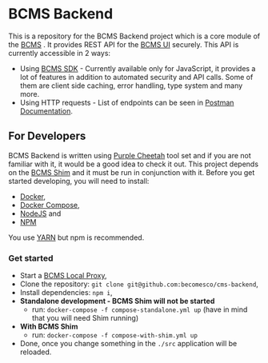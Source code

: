 # BCMS Backend

This is a repository for the BCMS Backend project which is a core module of the [BCMS](https://github.com/becomesco/cms)
. It provides REST API for the [BCMS UI](https://github.com/becomesco/cms-ui) securely. This API is currently accessible
in 2 ways:

- Using [BCMS SDK](https://github.com/becomesco/cms-sdk) - Currently available only for JavaScript, it provides a lot of
  features in addition to automated security and API calls. Some of them are client side caching, error handling, type
  system and many more.
- Using HTTP requests - List of endpoints can be seen in [Postman Documentation]().

## For Developers

BCMS Backend is written using [Purple Cheetah](https://github.com/becomesco/purple-cheetah) tool set and if you are not
familiar with it, it would be a good idea to check it out. This project depends on
the [BCMS Shim](https://github.com/becomesco/cms-shim) and it must be run in conjunction with it. Before you get started
developing, you will need to install:

- [Docker](https://www.docker.com/),
- [Docker Compose](https://docs.docker.com/compose/),
- [NodeJS](https://nodejs.org/) and
- [NPM](https://www.npmjs.com/)

You use [YARN](https://yarnpkg.com/) but npm is recommended.

### Get started

- Start a [BCMS Local Proxy](https://github.com/becomesco/cms-local-proxy),
- Clone the repository: `git clone git@github.com:becomesco/cms-backend`,
- Install dependencies: `npm i`,
- **Standalone development - BCMS Shim will not be started**
  - run: `docker-compose -f compose-standalone.yml up` (have in mind that you will need Shim running)
- **With BCMS Shim**
  - run: `docker-compose -f compose-with-shim.yml up`
- Done, once you change something in the `./src` application will be reloaded.
